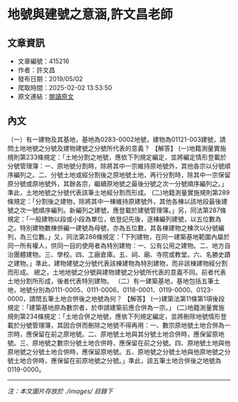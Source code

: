 # 地號與建號之意涵,許文昌老師

## 文章資訊
- 文章編號：415216
- 作者：許文昌
- 發布日期：2019/05/02
- 爬取時間：2025-02-02 13:53:50
- 原文連結：[閱讀原文](https://real-estate.get.com.tw/Columns/detail.aspx?no=415216)

## 內文
（一）有一建物及其基地，基地為0283-0002地號，建物為01121-003建號，請問土地地號之分號及建物建號之分號所代表的意義？
【解答】
(一)地籍測量實施規則第233條規定：「土地分割之地號，應依下列規定編定，並將編定情形登載於分號管理簿：一、原地號分割時，除將其中一宗維持原地號外，其他各宗以分號順序編列之。二、分號土地或經分割後之原地號土地，再行分割時，除其中一宗保留原分號或原地號外，其餘各宗，繼續原地號之最後分號之次一分號順序編列之。」準此，土地地號之分號代表該筆土地經分割而形成。
(二)地籍測量實施規則第289條規定：「分割後之建物，除將其中一棟維持原建號外，其他各棟以該地段最後建號之次一號順序編列。新編列之建號，應登載於建號管理簿。」另，同法第287條規定：「一般建物以段或小段為單位，依登記先後，逐棟編列建號，以五位數為之。特別建物數棟併編一建號為母號，亦為五位數，其各棟建物之棟次以分號編列，為三位數。」又，同法第286條規定：「下列建物，在同一建築基地範圍內屬於同一所有權人，供同一目的使用者為特別建物：一、公有公用之建物。二、地方自治團體建物。三、學校。四、工廠倉庫。五、祠、廟、寺院或教堂。六、名勝史蹟之建物。」準此，建物建號之分號代表該棟建物為特別建物，而非該棟建物經分割而形成。
總之，土地地號之分號與建物建號之分號所代表的意義不同。前者代表土地分割所形成，後者代表特別建物。
（二）有一建築基地，基地包括五筆土地，地號分別為0111-0005、0111-0006、0118-0001、0119-0000、0123-0000，請問五筆土地合併後之地號為何？
【解答】
(一)建築法第11條第1項後段規定：「建築基地原為數宗者，於申請建築前應合併為一宗。」
(二)地籍測量實施規則第234條規定：「土地合併之地號，應依下列規定編定，並將刪除地號情形登載於分號管理簿，其因合併而刪除之地號不得再用：一、數宗原地號土地合併為一宗時，應保留在前之原地號。二、原地號土地與其分號土地合併時，應保留原地號。三、原地號之數宗分號土地合併時，應保留在前之分號。四、原地號土地與他原地號之分號土地合併時，應保留原地號。五、原地號之分號土地與他原地號之分號土地合併時，應保留在前原地號之分號。」準此，該五筆土地合併後之地號為0119-0000。

---
*注：本文圖片存放於 ./images/ 目錄下*
